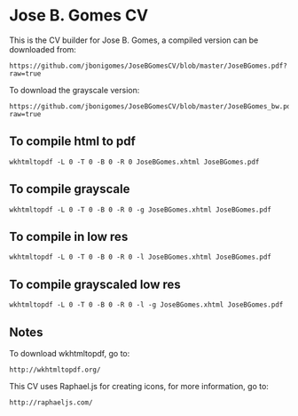 # Jose B. Gomes CV

This is the CV builder for Jose B. Gomes, a compiled version can be downloaded from:

	https://github.com/jbonigomes/JoseBGomesCV/blob/master/JoseBGomes.pdf?raw=true
	
To download the grayscale version:

	https://github.com/jbonigomes/JoseBGomesCV/blob/master/JoseBGomes_bw.pdf?raw=true

## To compile html to pdf

	wkhtmltopdf -L 0 -T 0 -B 0 -R 0 JoseBGomes.xhtml JoseBGomes.pdf

## To compile grayscale

	wkhtmltopdf -L 0 -T 0 -B 0 -R 0 -g JoseBGomes.xhtml JoseBGomes.pdf

## To compile in low res

	wkhtmltopdf -L 0 -T 0 -B 0 -R 0 -l JoseBGomes.xhtml JoseBGomes.pdf

## To compile grayscaled low res

	wkhtmltopdf -L 0 -T 0 -B 0 -R 0 -l -g JoseBGomes.xhtml JoseBGomes.pdf
	
## Notes

To download wkhtmltopdf, go to:

	http://wkhtmltopdf.org/

This CV uses Raphael.js for creating icons, for more information, go to:

	http://raphaeljs.com/
